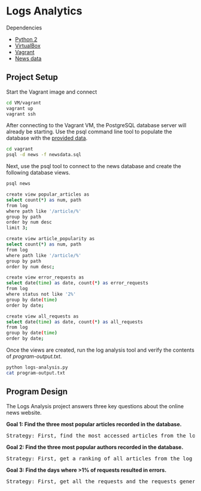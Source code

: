 Logs Analytics
=============
Dependencies
+ [Python 2](https://www.python.org/downloads/release/python-2712/)
+ [VirtualBox](https://www.virtualbox.org/wiki/Download_Old_Builds_5_1)
+ [Vagrant](https://www.vagrantup.com/downloads.html)
+ [News data](https://d17h27t6h515a5.cloudfront.net/topher/2016/August/57b5f748_newsdata/newsdata.zip)


## Project Setup
Start the Vagrant image and connect
```sh
cd VM/vagrant
vagrant up
vagrant ssh
```
After connecting to the Vagrant VM, the PostgreSQL database server will already be starting. Use the psql command line tool to populate the database with the [provided data](https://d17h27t6h515a5.cloudfront.net/topher/2016/August/57b5f748_newsdata/newsdata.zip).
```sh
cd vagrant
psql -d news -f newsdata.sql
```
Next, use the psql tool to connect to the news database and create the following database views.
```sh
psql news

create view popular_articles as
select count(*) as num, path
from log
where path like '/article/%'
group by path
order by num desc
limit 3;

create view article_popularity as
select count(*) as num, path
from log
where path like '/article/%'
group by path
order by num desc;

create view error_requests as
select date(time) as date, count(*) as error_requests
from log
where status not like '2%'
group by date(time)
order by date;

create view all_requests as
select date(time) as date, count(*) as all_requests
from log
group by date(time)
order by date;
```

Once the views are created, run the log analysis tool and verify the contents of *program-output.txt*.
```sh
python logs-analysis.py
cat program-output.txt
```

## Program Design
The Logs Analysis project answers three key questions about the online news website.

**Goal 1: Find the three most popular articles recorded in the database.**
<pre>
Strategy: First, find the most accessed articles from the log table using the generated popular_articles view. Second, find the article title from the articles table. Finally, construct a well-formatted output to populate *program-output.txt*.
</pre>
**Goal 2: Find the three most popular authors recorded in the database.**
<pre>
Strategy: First, get a ranking of all articles from the log table using the generated article_popularity view. Second, find each articles author id from the articles table by comparing the path and slug. Third, add up each author's total from their id. Finally, construct a well-formatted output to populate *program-output.txt*.
</pre>
**Goal 3: Find the days where >1% of requests resulted in errors.**
<pre>
Strategy: First, get all the requests and the requests generating a non-200 HTTP code each day using the all_requests and error_requests views. Second, calculate the error percentage for the whole day and return the days where the percentage is over 1%. Finally, construct a well-formatted output to populate *program-output.txt*.
</pre>